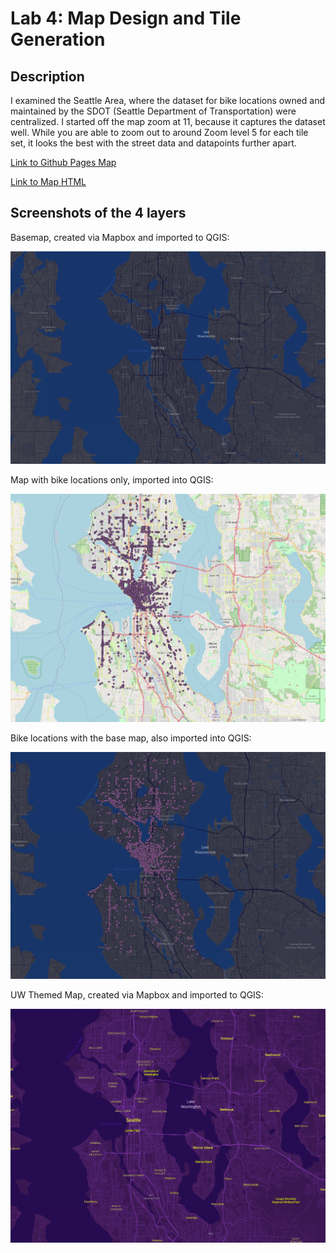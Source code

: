 # Lab 4: Map Design and Tile Generation

## Description

I examined the Seattle Area, where the dataset for bike locations owned and maintained by the SDOT (Seattle Department of Transportation) were centralized. I started off the map zoom at 11, because it captures the dataset well. While you are able to zoom out to around Zoom level 5 for each tile set, it looks the best with the street data and datapoints further apart.

[Link to Github Pages Map](https://ayatab.github.io/map-design-tiles/)

[Link to Map HTML](index.html)


## Screenshots of the 4 layers


Basemap, created via Mapbox and imported to QGIS:

![Base Map](/imgs/base.png)

Map with bike locations only, imported into QGIS:

![Bikes only with OpenStreetMap](/imgs/bikes.png)

Bike locations with the base map, also imported into QGIS:

![Bikes with Base Map](/imgs/bikebase.png)

UW Themed Map, created via Mapbox and imported to QGIS:

![UW Theme Map](/imgs/uw.png)
